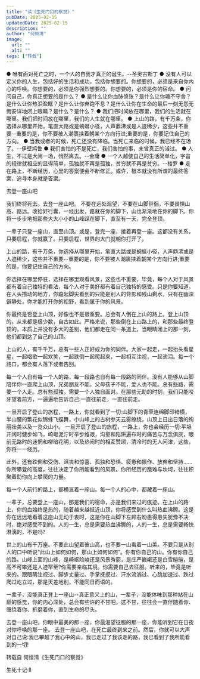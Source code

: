```yaml
---
title: "读《生死门口的察觉》"
pubDate: 2025-02-15
updatedDate: 2025-02-15
description: ""
author: "何恒清"
image:
  url: ""
  alt: ""
tags: ["转载"]
---
```


● 唯有面对死亡之时，一个人的自我才真正的诞生。--圣奥古斯丁
● 没有人可以定义你的人生，包括好的生活和成功，包括你想要的。你想要的，必须是来自你内心的呼唤。你想要的，必须是你强烈想要的。你想要的，必须是你的宿命。
● 问问自己，你真正想要的是什么？
● 是什么让你血脉偾张？是什么让你魂不守舍？是什么让你热泪盈眶？是什么让你奔跑不息？是什么让你在生命的最后一刻无怨无悔安详地闭上眼睛？是什么？是什么？
● 我们把时间放在哪里，我们的生活就在哪里。我们把时间放在哪里，我们的人生就在哪里。
● 上山的路，有千万条，你选择从哪里开始，笔直大路或是蜿蜒小径，人声鼎沸或是人迹稀少，这些并不重要--重要的是，你不要被人潮裹挟着朝某个方向行进;重要的是，你要记住自己的方向。
● 当我或者的时候，死亡还没有降临。当死亡来临的时候，我已经不在场了。--伊壁鸠鲁
● 我们害怕的不是死亡，我们害怕的事，未曾真正的活过。
● 人生，不过是大闹一场，悄然离去。--金庸
● 一个人越使自己的生活简单化，宇宙的规律就相应的显得简单，孤独就不再是孤独，贫穷就不再是贫穷。--梭罗
● 走在路上，不断经历，心里的答案便会不断修正。或许，根本就没有所谓的最终答案，追寻本身就是答案。

去登一座山吧

我们终将死去。去登一座山吧。
不要在远处观望，不要在山脚徘徊，不要畏惧山高、路远。收拾好行囊，一经出发，路就在你的脚下，山也渐渐地在你的脚下。你将一步步地把那些大大小小的山峰踩在脚下，直至有一天，完全登顶。

一辈子只登一座山，直至山顶。或是，登完一座，接着再登一座。这都没有关系，只要启程，你就赢了。只要启程，世界的大门就朝你打开了。

上山的路，有千万条，你选择从哪里开始，笔直大路或是蜿蜒小径，人声鼎沸或是人迹稀少，这些并不重要--重要的是，你不要被人潮裹挟着朝某个方向行进;重要的是，你要记住自己的方向。

你选择在哪里停驻，选择在哪里观看风景，这些也不重要，毕竟，每个人对于风景都有着自己独特的看法，每个人对于美好都有着自己独特的感受。只是你要知道，在人头攒动的地方，你踮起脚尖看到的只能是别人的背影和残山剩水，只有在幽深僻静处，你才能打开你的视野，看到属于你的风景。

你最终是否登上山顶，好像也不是很重要。总会有人倒在上山的路上。登上山顶的，从来都是极少数，自古如此。严格来说，那些倒在上山路上的，和那些最终登顶的，本质上并没有多大的差别，他们都走在同一条道上，当眼睛闭上的那一刻，他们都到达了自己的山顶。

上山的人，有千千万，总有一些人正好成为你的同伴。大家一起走，一起抬头看星星，一起唱歌一起欢笑，一起跌倒一起爬起来，一起相互注视，一起流泪。每一个路口，都会有人落下或者告别。

每一个人自有每一个人的路，每一段路也自有每一段路的同伴。没有人能够从山脚陪伴你一直爬上山顶，兄弟朋友不能，父母孩子不能，爱人也不能。总有些路，需要一个人走。总有些孤独，需要一个人独自面对。在那些无助的时刻，我们只能咬牙望着前方，一遍遍地告诉自己:一直往前走，一直往前走。

一旦开启了登山的旅程，一路上，你就看到了一切:山脚下的青草连绵脚印错横，半山腰的繁花似锦蜂飞蝶舞，小山峰上的古树参天云雾缭绕，山顶上日出日落的绚丽壮美以及一览众山小。
一旦开启了登山的旅程，一路上，你也会经历一切:平坦开阔时健步如飞，崎岖泥泞时举步维艰，沟壑和陷阱遍布时的痛苦与万念俱灰，眼前无路时的迷惘和柳暗花明，以及热闹时的相互赞颂，清冷时的无人问津，这些，你将一一经历。

此外，还有跌倒和受伤、沮丧和惊喜、孤独和恐惧、疲惫和振作、放弃和坚持……你所攀登的高度，往往决定了你所能看到的风景。你所经历的磨难与坎坷，往往积聚着助你向上攀爬的力量。

每一个人前行的路上，都横亘着一座山。每一个人的心中，都藏着一座山。

一辈子，总要登上一座山，那是我们的宿命，亦是我们来过的痕迹。在上山的路上，你的血始终是热的，随着越来越抵近山顶，你将感受到什么叫热血沸腾。这是你在远远地看着这座山无动于衷时，这是你在山脚下左顾右盼患得患失犹豫不决时，绝对感受不到的。人的一生，总是需要热血沸腾的，人的一生，总是需要畅快淋漓的，不是吗?

世上的山有千万座。不要此山望着彼山高，也不要一山看着一山美。不要只是从别人的口中听说“此山上如何如何，那山上如何如何”。你有你自己的山。你有你自己的路。山峰上面的山峰，是崎岖险峻还是风景秀丽，是庄严巍峨还是白雪皑皑，是高不可攀还是人迹罕至?你需要亲临其境。你需要自己去征服。听来的，毕竟是听来的。跟眼睛注视过、脚步丈量过、手掌抚摸过、汗水流淌过、心跳加速过、跌过爬过屹立过，那是天差地别，不能同日而语的。

一辈子，没能真正登上一座山--真正意义上的山，一辈子，没能体味到那种站在山巅的感觉，你的内心深处，总会有些许的不甘吧。这不甘，往往会一直伴随着你、缠绕着你、折磨着你，直到生命的尽头。

去登一座山吧，你眼中最美的那一座，你最渴望征服的那一座，你能听到它在日夜对你呼唤的那一座。
去登一座山吧，在死亡最终到来之前。然后，你就可以大声对自己说:我已攀越了我心中的山，我已走过了我该走的路，我已看到了我所能看到的一切!

转载自 何恒清《生死门口的察觉》

生死十记·Ⅱ

